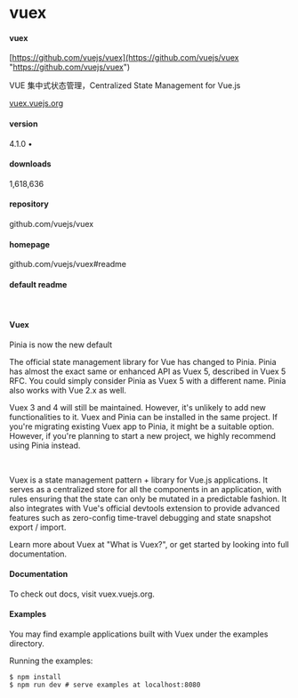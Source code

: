 # vuex

#### vuex

[https://github.com/vuejs/vuex](https://github.com/vuejs/vuex "https://github.com/vuejs/vuex")

VUE 集中式状态管理，Centralized State Management for Vue.js

[vuex.vuejs.org](https://vuex.vuejs.org/)

#### version

4.1.0 •

#### downloads

1,618,636

#### repository

github.com/vuejs/vuex

#### homepage

github.com/vuejs/vuex#readme

#### default readme

​

#### Vuex

Pinia is now the new default

The official state management library for Vue has changed to
Pinia. Pinia has almost the exact same or enhanced
API as Vuex 5, described in Vuex 5
RFC. You could simply consider Pinia
as Vuex 5 with a different name. Pinia also works with Vue 2.x as well.

Vuex 3 and 4 will still be maintained. However, it's unlikely to add new
functionalities to it. Vuex and Pinia can be installed in the same project. If
you're migrating existing Vuex app to Pinia, it might be a suitable option.
However, if you're planning to start a new project, we highly recommend using
Pinia instead.

​

Vuex is a state management pattern + library for Vue.js applications. It
serves as a centralized store for all the components in an application, with
rules ensuring that the state can only be mutated in a predictable fashion. It
also integrates with Vue's official devtools
extension to provide advanced features
such as zero-config time-travel debugging and state snapshot export / import.

Learn more about Vuex at "What is Vuex?", or get
started by looking into full documentation.

#### Documentation

To check out docs, visit vuex.vuejs.org.

#### Examples

You may find example applications built with Vuex under the examples
directory.

Running the examples:

```
$ npm install
$ npm run dev # serve examples at localhost:8080
```

​



